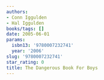 ```yaml
---
authors:
- Conn Iggulden
- Hal Iggulden
books/tags: []
date: 2005-06-01
params:
  isbn13: '9780007232741'
  year: '2006'
slug: '9780007232741'
star_rating: 0
title: The Dangerous Book For Boys
---
```


<!--more-->